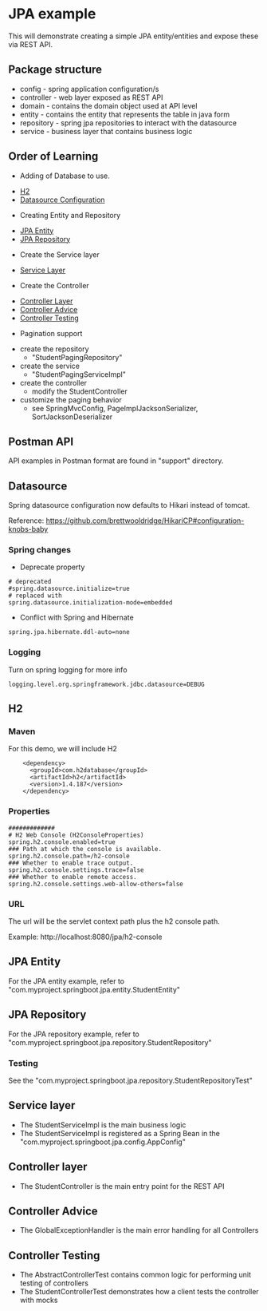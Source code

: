 # JPA example

This will demonstrate creating a simple JPA entity/entities and expose these via REST API.

## Package structure

* config - spring application configuration/s
* controller - web layer exposed as REST API
* domain - contains the domain object used at API level
* entity - contains the entity that represents the table in java form
* repository - spring jpa repositories to interact with the datasource
* service - business layer that contains business logic

## Order of Learning

* Adding of Database to use.
 - [H2](#H2)
 - [Datasource Configuration](#datasource_configuration)

* Creating Entity and Repository
 - [JPA Entity](#jpa_entity)
 - [JPA Repository](#jpa_repository)

* Create the Service layer
 - [Service Layer](#service_layer)

* Create the Controller
 - [Controller Layer](#controller_layer)
 - [Controller Advice](#controller_advice)
 - [Controller Testing](#controller_testing)

* Pagination support
 - create the repository
    - "StudentPagingRepository"
 - create the service
    - "StudentPagingServiceImpl"
 - create the controller
    - modify the StudentController
 - customize the paging behavior
    - see SpringMvcConfig, PageImplJacksonSerializer, SortJacksonDeserializer


## Postman API

API examples in Postman format are found in "support" directory.


## <a name="datasource_configuration"/> Datasource

Spring datasource configuration now defaults to Hikari instead of tomcat.

Reference: https://github.com/brettwooldridge/HikariCP#configuration-knobs-baby

### Spring changes

* Deprecate property
```
# deprecated
#spring.datasource.initialize=true
# replaced with
spring.datasource.initialization-mode=embedded
```

* Conflict with Spring and Hibernate
```
spring.jpa.hibernate.ddl-auto=none
```

### Logging

Turn on spring logging for more info
```
logging.level.org.springframework.jdbc.datasource=DEBUG
```

## <a name="H2"/> H2

### Maven
For this demo, we will include H2

```
    <dependency>
      <groupId>com.h2database</groupId>
      <artifactId>h2</artifactId>
      <version>1.4.187</version>
    </dependency>
```

### Properties
```
#############
# H2 Web Console (H2ConsoleProperties)
spring.h2.console.enabled=true
### Path at which the console is available.
spring.h2.console.path=/h2-console
### Whether to enable trace output.
spring.h2.console.settings.trace=false
### Whether to enable remote access.
spring.h2.console.settings.web-allow-others=false
```

### URL

The url will be the servlet context path plus the h2 console path.

Example: http://localhost:8080/jpa/h2-console


## <a name="jpa_entity"/> JPA Entity

For the JPA entity example, refer to "com.myproject.springboot.jpa.entity.StudentEntity"


## <a name="jpa_repository"/> JPA Repository

For the JPA repository example, refer to "com.myproject.springboot.jpa.repository.StudentRepository"

### Testing

See the "com.myproject.springboot.jpa.repository.StudentRepositoryTest"


## <a name="service_layer"/> Service layer

* The StudentServiceImpl is the main business logic
* The StudentServiceImpl is registered as a Spring Bean in the "com.myproject.springboot.jpa.config.AppConfig"


## <a name="controller_layer"/> Controller layer

* The StudentController is the main entry point for the REST API


## <a name="controller_advice"/> Controller Advice

* The GlobalExceptionHandler is the main error handling for all Controllers


## <a name="controller_testing"/> Controller Testing

* The AbstractControllerTest contains common logic for performing unit testing of controllers
* The StudentControllerTest demonstrates how a client tests the controller with mocks


